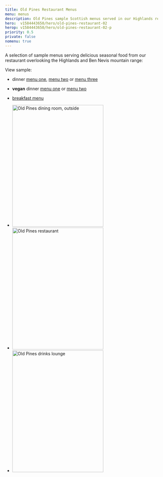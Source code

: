 ```yaml
---
title: Old Pines Restaurant Menus
menu: menus
description: Old Pines sample Scottish menus served in our Highlands restaurant.
hero:  v1584443650/hero/old-pines-restaurant-02
herop: v1584443650/hero/old-pines-restaurant-02-p
priority: 0.5
private: false
nomenu: true
---
```


A selection of sample menus serving delicious seasonal food from our restaurant overlooking the Highlands and Ben Nevis mountain range:

View sample:

* dinner <a href="[root]menu/dinner">menu&nbsp;one</a>, <a href="[root]menu/dinner2">menu&nbsp;two</a> or <a href="[root]menu/dinner3">menu&nbsp;three</a>

* **vegan** dinner <a href="[root]menu/vegan">menu&nbsp;one</a> or <a href="[root]menu/vegan2">menu&nbsp;two</a>

* <a href="[root]menu/breakfast/">breakfast menu</a>

<section class="list">
  <ul>
    <li><img src="[imagecdn]f_auto/v1584450415/content/old-pines-restaurant-outside" width="300" height="400" alt="Old Pines dining room, outside" crossorigin="anonymous" loading="lazy" /></li>
    <li><img src="[imagecdn]f_auto/v1584450415/content/old-pines-restaurant" width="300" height="400" alt="Old Pines restaurant" crossorigin="anonymous" loading="lazy" /></li>
    <li><img src="[imagecdn]f_auto/v1584448921/content/old-pines-lounge" width="300" height="400" alt="Old Pines drinks lounge" crossorigin="anonymous" loading="lazy" /></li>
  </ul>
</section>
